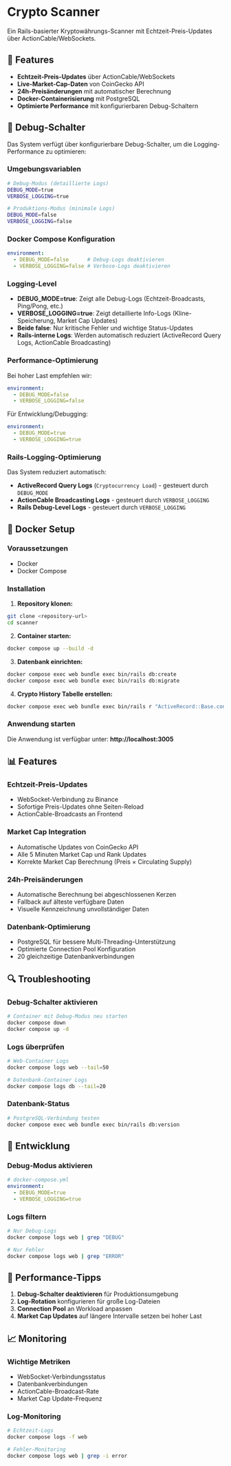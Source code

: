 # Crypto Scanner

Ein Rails-basierter Kryptowährungs-Scanner mit Echtzeit-Preis-Updates über ActionCable/WebSockets.

## 🚀 Features

- **Echtzeit-Preis-Updates** über ActionCable/WebSockets
- **Live-Market-Cap-Daten** von CoinGecko API
- **24h-Preisänderungen** mit automatischer Berechnung
- **Docker-Containerisierung** mit PostgreSQL
- **Optimierte Performance** mit konfigurierbaren Debug-Schaltern

## 🔧 Debug-Schalter

Das System verfügt über konfigurierbare Debug-Schalter, um die Logging-Performance zu optimieren:

### Umgebungsvariablen

```bash
# Debug-Modus (detaillierte Logs)
DEBUG_MODE=true
VERBOSE_LOGGING=true

# Produktions-Modus (minimale Logs)
DEBUG_MODE=false
VERBOSE_LOGGING=false
```

### Docker Compose Konfiguration

```yaml
environment:
  - DEBUG_MODE=false      # Debug-Logs deaktivieren
  - VERBOSE_LOGGING=false # Verbose-Logs deaktivieren
```

### Logging-Level

- **DEBUG_MODE=true**: Zeigt alle Debug-Logs (Echtzeit-Broadcasts, Ping/Pong, etc.)
- **VERBOSE_LOGGING=true**: Zeigt detaillierte Info-Logs (Kline-Speicherung, Market Cap Updates)
- **Beide false**: Nur kritische Fehler und wichtige Status-Updates
- **Rails-interne Logs**: Werden automatisch reduziert (ActiveRecord Query Logs, ActionCable Broadcasting)

### Performance-Optimierung

Bei hoher Last empfehlen wir:
```yaml
environment:
  - DEBUG_MODE=false
  - VERBOSE_LOGGING=false
```

Für Entwicklung/Debugging:
```yaml
environment:
  - DEBUG_MODE=true
  - VERBOSE_LOGGING=true
```

### Rails-Logging-Optimierung

Das System reduziert automatisch:
- **ActiveRecord Query Logs** (`Cryptocurrency Load`) - gesteuert durch `DEBUG_MODE`
- **ActionCable Broadcasting Logs** - gesteuert durch `VERBOSE_LOGGING`
- **Rails Debug-Level Logs** - gesteuert durch `VERBOSE_LOGGING`

## 🐳 Docker Setup

### Voraussetzungen

- Docker
- Docker Compose

### Installation

1. **Repository klonen:**
```bash
git clone <repository-url>
cd scanner
```

2. **Container starten:**
```bash
docker compose up --build -d
```

3. **Datenbank einrichten:**
```bash
docker compose exec web bundle exec bin/rails db:create
docker compose exec web bundle exec bin/rails db:migrate
```

4. **Crypto History Tabelle erstellen:**
```bash
docker compose exec web bundle exec bin/rails r "ActiveRecord::Base.connection.execute(File.read('db/migrate/20241223_create_crypto_history_data_manual_postgresql.sql'))"
```

### Anwendung starten

Die Anwendung ist verfügbar unter: **http://localhost:3005**

## 📊 Features

### Echtzeit-Preis-Updates
- WebSocket-Verbindung zu Binance
- Sofortige Preis-Updates ohne Seiten-Reload
- ActionCable-Broadcasts an Frontend

### Market Cap Integration
- Automatische Updates von CoinGecko API
- Alle 5 Minuten Market Cap und Rank Updates
- Korrekte Market Cap Berechnung (Preis × Circulating Supply)

### 24h-Preisänderungen
- Automatische Berechnung bei abgeschlossenen Kerzen
- Fallback auf älteste verfügbare Daten
- Visuelle Kennzeichnung unvollständiger Daten

### Datenbank-Optimierung
- PostgreSQL für bessere Multi-Threading-Unterstützung
- Optimierte Connection Pool Konfiguration
- 20 gleichzeitige Datenbankverbindungen

## 🔍 Troubleshooting

### Debug-Schalter aktivieren
```bash
# Container mit Debug-Modus neu starten
docker compose down
docker compose up -d
```

### Logs überprüfen
```bash
# Web-Container Logs
docker compose logs web --tail=50

# Datenbank-Container Logs
docker compose logs db --tail=20
```

### Datenbank-Status
```bash
# PostgreSQL-Verbindung testen
docker compose exec web bundle exec bin/rails db:version
```

## 📝 Entwicklung

### Debug-Modus aktivieren
```yaml
# docker-compose.yml
environment:
  - DEBUG_MODE=true
  - VERBOSE_LOGGING=true
```

### Logs filtern
```bash
# Nur Debug-Logs
docker compose logs web | grep "DEBUG"

# Nur Fehler
docker compose logs web | grep "ERROR"
```

## 🎯 Performance-Tipps

1. **Debug-Schalter deaktivieren** für Produktionsumgebung
2. **Log-Rotation** konfigurieren für große Log-Dateien
3. **Connection Pool** an Workload anpassen
4. **Market Cap Updates** auf längere Intervalle setzen bei hoher Last

## 📈 Monitoring

### Wichtige Metriken
- WebSocket-Verbindungsstatus
- Datenbankverbindungen
- ActionCable-Broadcast-Rate
- Market Cap Update-Frequenz

### Log-Monitoring
```bash
# Echtzeit-Logs
docker compose logs -f web

# Fehler-Monitoring
docker compose logs web | grep -i error
```
